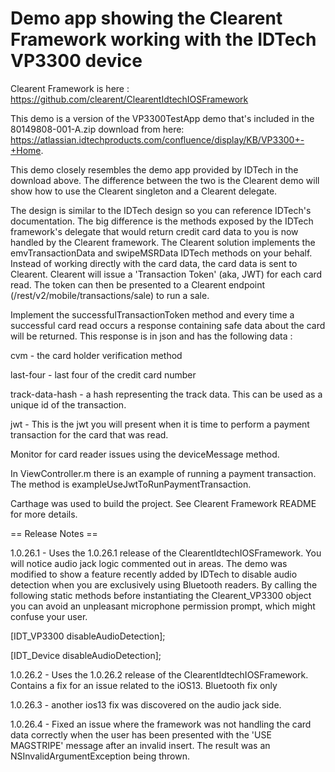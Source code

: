 # Demo app showing the Clearent Framework working with the IDTech VP3300 device

Clearent Framework is here : https://github.com/clearent/ClearentIdtechIOSFramework

This demo is a version of the VP3300TestApp demo that's included in the 80149808-001-A.zip download from here: https://atlassian.idtechproducts.com/confluence/display/KB/VP3300+-+Home.

This demo closely resembles the demo app provided by IDTech in the download above. The difference between the two is the Clearent demo will show how to use the Clearent singleton and a Clearent delegate.

The design is similar to the IDTech design so you can reference IDTech's documentation. The big difference is the methods exposed by the IDTech framework's delegate that would return credit card data to you is now handled by the Clearent framework. The Clearent solution implements the emvTransactionData and swipeMSRData IDTech methods on your behalf. Instead of working directly with the card data, the card data is sent to Clearent. Clearent will issue a 'Transaction Token' (aka, JWT) for each card read. The token can then be presented to a Clearent endpoint (/rest/v2/mobile/transactions/sale) to run a sale.

Implement the successfulTransactionToken method and every time a successful card read occurs a response containing safe data about the card will be returned. This response is in json and has the following data :

  cvm - the card holder verification method

  last-four - last four of the credit card number

  track-data-hash - a hash representing the track data. This can be used as a unique id of the transaction.

  jwt - This is the jwt you will present when it is time to perform a payment transaction for the card that was read.

Monitor for card reader issues using the deviceMessage method.

In ViewController.m there is an example of running a payment transaction. The method is exampleUseJwtToRunPaymentTransaction.

Carthage was used to build the project. See Clearent Framework README for more details.


== Release Notes ==

1.0.26.1 - Uses the 1.0.26.1 release of the ClearentIdtechIOSFramework. You will notice audio jack logic commented out in areas. The demo was modified to show a feature recently added by IDTech to disable audio detection when you are exclusively using Bluetooth readers. By calling the following static methods before instantiating the Clearent_VP3300 object you can avoid an unpleasant microphone permission prompt, which might confuse your user.

[IDT_VP3300 disableAudioDetection];

[IDT_Device disableAudioDetection];

1.0.26.2 - Uses the 1.0.26.2 release of the ClearentIdtechIOSFramework. Contains a fix for an issue related to the iOS13. Bluetooth fix only

1.0.26.3 - another ios13 fix was discovered on the audio jack side.

1.0.26.4 - Fixed an issue where the framework was not handling the card data correctly when the user has been presented with the 'USE MAGSTRIPE' message after an invalid insert. The result was an NSInvalidArgumentException being thrown.
